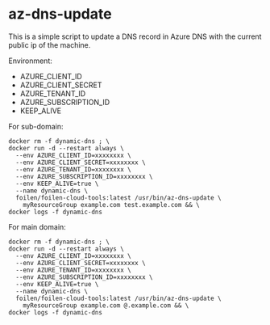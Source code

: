# az-dns-update

This is a simple script to update a DNS record in Azure DNS with the current public ip of the machine.

Environment:
- AZURE_CLIENT_ID
- AZURE_CLIENT_SECRET
- AZURE_TENANT_ID
- AZURE_SUBSCRIPTION_ID
- KEEP_ALIVE

For sub-domain:
```
docker rm -f dynamic-dns ; \
docker run -d --restart always \
  --env AZURE_CLIENT_ID=xxxxxxxx \
  --env AZURE_CLIENT_SECRET=xxxxxxxx \
  --env AZURE_TENANT_ID=xxxxxxxx \
  --env AZURE_SUBSCRIPTION_ID=xxxxxxxx \
  --env KEEP_ALIVE=true \
  --name dynamic-dns \
  foilen/foilen-cloud-tools:latest /usr/bin/az-dns-update \
    myResourceGroup example.com test.example.com && \
docker logs -f dynamic-dns
```

For main domain:
```
docker rm -f dynamic-dns ; \
docker run -d --restart always \
  --env AZURE_CLIENT_ID=xxxxxxxx \
  --env AZURE_CLIENT_SECRET=xxxxxxxx \
  --env AZURE_TENANT_ID=xxxxxxxx \
  --env AZURE_SUBSCRIPTION_ID=xxxxxxxx \
  --env KEEP_ALIVE=true \
  --name dynamic-dns \
  foilen/foilen-cloud-tools:latest /usr/bin/az-dns-update \
    myResourceGroup example.com @.example.com && \
docker logs -f dynamic-dns
```

